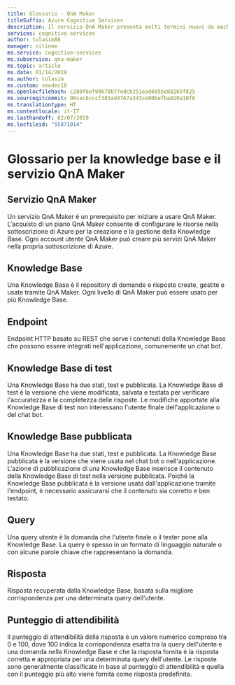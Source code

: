 ```yaml
---
title: Glossario - QnA Maker
titleSuffix: Azure Cognitive Services
description: Il servizio QnA Maker presenta molti termini nuovi da machine learning ed elaborazione del linguaggio naturale, nonché termini specifici del servizio. Questo elenco sarà d'aiuto per comprendere tali termini.
services: cognitive-services
author: tulasim88
manager: nitinme
ms.service: cognitive-services
ms.subservice: qna-maker
ms.topic: article
ms.date: 01/14/2019
ms.author: tulasim
ms.custom: seodec18
ms.openlocfilehash: c280f6ef99678b77edcb251ead685be88265f825
ms.sourcegitcommit: 90cec6cccf303ad4767a343ce00befba020a10f6
ms.translationtype: HT
ms.contentlocale: it-IT
ms.lasthandoff: 02/07/2019
ms.locfileid: "55871014"
---
```

# <a name="glossary-for-qna-maker-knowledge-base-and-service"></a>Glossario per la knowledge base e il servizio QnA Maker

## <a name="qna-maker-service"></a>Servizio QnA Maker
Un servizio QnA Maker è un prerequisito per iniziare a usare QnA Maker. L'acquisto di un piano QnA Maker consente di configurare le risorse nella sottoscrizione di Azure per la creazione e la gestione della Knowledge Base. Ogni account utente QnA Maker può creare più servizi QnA Maker nella propria sottoscrizione di Azure.

## <a name="knowledge-base"></a>Knowledge Base
Una Knowledge Base è il repository di domande e risposte create, gestite e usate tramite QnA Maker. Ogni livello di QnA Maker può essere usato per più Knowledge Base.

## <a name="endpoint"></a>Endpoint
Endpoint HTTP basato su REST che serve i contenuti della Knowledge Base che possono essere integrati nell'applicazione, comunemente un chat bot. 

## <a name="test-knowledge-base"></a>Knowledge Base di test
Una Knowledge Base ha due stati, test e pubblicata. La Knowledge Base di test è la versione che viene modificata, salvata e testata per verificare l'accuratezza e la completezza delle risposte. Le modifiche apportate alla Knowledge Base di test non interessano l'utente finale dell'applicazione o del chat bot.

## <a name="published-knowledge-base"></a>Knowledge Base pubblicata
Una Knowledge Base ha due stati, test e pubblicata.  La Knowledge Base pubblicata è la versione che viene usata nel chat bot o nell'applicazione. L'azione di pubblicazione di una Knowledge Base inserisce il contenuto della Knowledge Base di test nella versione pubblicata. Poiché la Knowledge Base pubblicata è la versione usata dall'applicazione tramite l'endpoint, è necessario assicurarsi che il contenuto sia corretto e ben testato.

## <a name="query"></a>Query
Una query utente è la domanda che l'utente finale o il tester pone alla Knowledge Base. La query è spesso in un formato di linguaggio naturale o con alcune parole chiave che rappresentano la domanda.

## <a name="response"></a>Risposta
Risposta recuperata dalla Knowledge Base, basata sulla migliore corrispondenza per una determinata query dell'utente.

## <a name="confidence-score"></a>Punteggio di attendibilità
Il punteggio di attendibilità della risposta è un valore numerico compreso tra 0 e 100, dove 100 indica la corrispondenza esatta tra la query dell'utente e una domanda nella Knowledge Base e che la risposta fornita è la risposta corretta e appropriata per una determinata query dell'utente. Le risposte sono generalmente classificate in base al punteggio di attendibilità e quella con il punteggio più alto viene fornita come risposta predefinita.
